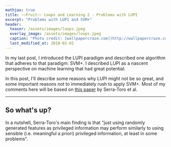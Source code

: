 ```yaml
---
mathjax: true
title: ~~Fruit~~ Loops and Learning 2 - Problems with LUPI
excerpt: "Problems with LUPI and SVM+"
header:
  teaser: /assets/images/loops.jpeg
  overlay_image: /assets/images/loops.jpeg
  caption: "Photo credit: [wallpapercraze.com](http://wallpapercraze.com/images/wallpapers/fruitloops-441535.jpeg)"
  last_modified_at: 2018-02-02
---
```


In my last post, I introduced the LUPI paradigm and described one algorithm that
adheres to that paradigm: SVM+. I described LUPI as a nascent perspective on
machine learning that had great potential.

In this post, I'll describe some reasons why LUPI might not be so great, and
some important reasons not to immediately rush to apply SVM+. Most of my
comments here will be based on [this
paper](https://www.sciencedirect.com/science/article/pii/S0167865514000270) by
Serra-Toro et al.

---

## So what's up?

In a nutshell, Serra-Toro's main finding is that "just using randomly generated
features as privileged information may perform similarly to using sensible (i.e.
meaningful a priori) privileged information, at least in some problems".



